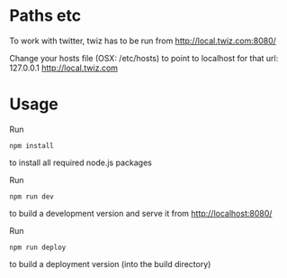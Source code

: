
# Paths etc
To work with twitter, twiz has to be run from
http://local.twiz.com:8080/

Change your hosts file (OSX: /etc/hosts)
to point to localhost for that url:
127.0.0.1 http://local.twiz.com

# Usage
Run
```
npm install
```
to install all required node.js packages

Run
```
npm run dev
```
to build a development version and serve it from [http://localhost:8080/](http://localhost:8080/)

Run
```
npm run deploy
```
to build a deployment version (into the build directory)

